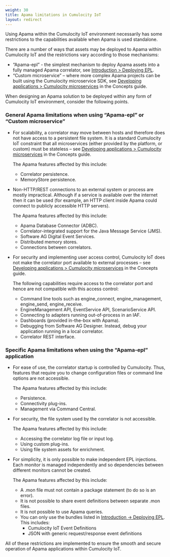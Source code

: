 ```yaml
---
weight: 30
title: Apama limitations in Cumulocity IoT
layout: redirect
---
```


Using Apama within the Cumulocity IoT environment necessarily has some restrictions to the capabilities available when Apama is used standalone.

There are a number of ways that assets may be deployed to Apama within Cumulocity IoT and the restrictions vary according to those mechanisms:

* “Apama-epl” - the simplest mechanism to deploy Apama assets into a fully managed Apama correlator, see [Introduction > Deploying EPL](/guides/apama/analytics-introduction/#deploying-apps).
* “Custom microservice” – where more complex Apama projects can be built using the Cumulocity microservice SDK, see [Developing applications > Cumulocity microservices](/guides/concepts/applications#microservices) in the Concepts guide.

When designing an Apama solution to be deployed within any form of Cumulocity IoT environment, consider the following points.

### General Apama limitations when using “Apama-epl” or “Custom microservice”

* For scalability, a correlator may move between hosts and therefore does not have access to a persistent file system. It is a standard Cumulocity IoT constraint that all microservices (either provided by the platform, or custom) must be stateless – see [Developing applications > Cumulocity microservices](/guides/concepts/applications#microservices) in the Concepts guide.

	The Apama features affected by this include:

	* Correlator persistence.
	* MemoryStore persistence.

* Non-HTTP/REST connections to an external system or process are mostly impractical. Although if a service is available over the internet then it can be used (for example, an HTTP client inside Apama could connect to publicly accessible HTTP servers).

	The Apama features affected by this include:

	* 	Apama Database Connector (ADBC).
	* 	Correlator-integrated support for the Java Message Service (JMS).
	* 	Software AG Digital Event Services.
	* 	Distributed memory stores.
	* 	Connections between correlators.

* For security and implementing user access control, Cumulocity IoT does not make the correlator port available to external processes – see [Developing applications > Cumulocity microservices](/guides/concepts/applications#microservices) in the Concepts guide.

	The following capabilities require access to the correlator port and hence are not compatible with this access control:

	* Command line tools such as engine_connect, engine_management, engine_send, engine_receive.
	* EngineManagement API, EventService API, ScenarioService API.
	* Connecting to adapters running out-of-process in an IAF.
	* Dashboards (provided in-the-box with Apama).
	* Debugging from Software AG Designer. Instead, debug your application running in a local correlator.
	* Correlator REST interface.

### Specific Apama limitations when using the “Apama-epl” application

* For ease of use, the correlator startup is controlled by Cumulocity. Thus, features that require you to change configuration files or command line options are not accessible.

	The Apama features affected by this include:

	* Persistence.
	* Connectivity plug-ins.
	* Management via Command Central.

* For security, the file system used by the correlator is not accessible.

	The Apama features affected by this include:

	* Accessing the correlator log file or input log.
	* Using custom plug-ins.
	* Using file system assets for enrichment.

* For simplicity, it is only possible to make independent EPL injections. Each monitor is managed independently and so dependencies between different monitors cannot be created.

	The Apama features affected by this include:

	* A .mon file must not contain a package statement (to do so is an error).
	* It is not possible to share event definitions between separate .mon files.
	* It is not possible to use Apama queries.
	* You can only use the bundles listed in [Introduction -> Deploying EPL](/guides/apama/introduction/#deploying-epl). This includes:
		* Cumulocity IoT Event Definitions
		* JSON with generic request/response event definitions

All of these restrictions are implemented to ensure the smooth and secure operation of Apama applications within Cumulocity IoT.
